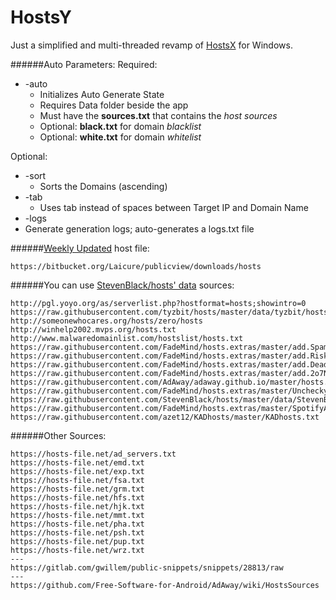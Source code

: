 # HostsY
Just a simplified and multi-threaded revamp of [HostsX](http://github.com/Laicure/HostsX) for Windows.

######Auto Parameters:
Required:
* -auto
  * Initializes Auto Generate State
  * Requires Data folder beside the app
   * Must have the **sources.txt** that contains the _host sources_
   * Optional: **black.txt** for domain _blacklist_
   * Optional: **white.txt** for domain _whitelist_

Optional:
* -sort
  * Sorts the Domains (ascending)
* -tab
  * Uses tab instead of spaces between Target IP and Domain Name
* -logs
 * Generate generation logs; auto-generates a logs.txt file

######[Weekly Updated](https://forum.xda-developers.com/showpost.php?p=68978460&postcount=2) host file:
```
https://bitbucket.org/Laicure/publicview/downloads/hosts
```

######You can use [StevenBlack/hosts' data](https://github.com/StevenBlack/hosts/tree/master/data) sources:
```
http://pgl.yoyo.org/as/serverlist.php?hostformat=hosts;showintro=0
https://raw.githubusercontent.com/tyzbit/hosts/master/data/tyzbit/hosts
http://someonewhocares.org/hosts/zero/hosts
http://winhelp2002.mvps.org/hosts.txt
http://www.malwaredomainlist.com/hostslist/hosts.txt
https://raw.githubusercontent.com/FadeMind/hosts.extras/master/add.Spam/hosts
https://raw.githubusercontent.com/FadeMind/hosts.extras/master/add.Risk/hosts
https://raw.githubusercontent.com/FadeMind/hosts.extras/master/add.Dead/hosts
https://raw.githubusercontent.com/FadeMind/hosts.extras/master/add.2o7Net/hosts
https://raw.githubusercontent.com/AdAway/adaway.github.io/master/hosts.txt
https://raw.githubusercontent.com/FadeMind/hosts.extras/master/UncheckyAds/hosts
https://raw.githubusercontent.com/StevenBlack/hosts/master/data/StevenBlack/hosts
https://raw.githubusercontent.com/FadeMind/hosts.extras/master/SpotifyAds/hosts
https://raw.githubusercontent.com/azet12/KADhosts/master/KADhosts.txt
```
######Other Sources:
```
https://hosts-file.net/ad_servers.txt
https://hosts-file.net/emd.txt
https://hosts-file.net/exp.txt
https://hosts-file.net/fsa.txt
https://hosts-file.net/grm.txt
https://hosts-file.net/hfs.txt
https://hosts-file.net/hjk.txt
https://hosts-file.net/mmt.txt
https://hosts-file.net/pha.txt
https://hosts-file.net/psh.txt
https://hosts-file.net/pup.txt
https://hosts-file.net/wrz.txt
---
https://gitlab.com/gwillem/public-snippets/snippets/28813/raw
---
https://github.com/Free-Software-for-Android/AdAway/wiki/HostsSources
```
